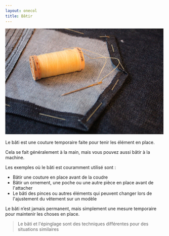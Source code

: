 ```yaml
---
layout: onecol
title: Bâtir
---
```


![La forme de cette poche en denim est bâtie avant que la poche ne soit surpiquée sur le vêtement](basting.jpg)

Le bâti est une couture temporaire faite pour tenir les élément en place.

Cela se fait généralement à la main, mais vous pouvez aussi bâtir à la machine.

Les exemples où le bâti est couramment utilisé sont :

-   Bâtir une couture en place avant de la coudre
-   Bâtir un ornement, une poche ou une autre pièce en place avant de l'attacher
-   Le bâti des pinces ou autres éléments qui peuvent changer lors de l'ajustement du vêtement sur un modèle

Le bâti n’est jamais permanent, mais simplement une mesure temporaire pour maintenir les choses en place.

> Le bâti et l'épinglage sont des techniques différentes pour des situations similaires
